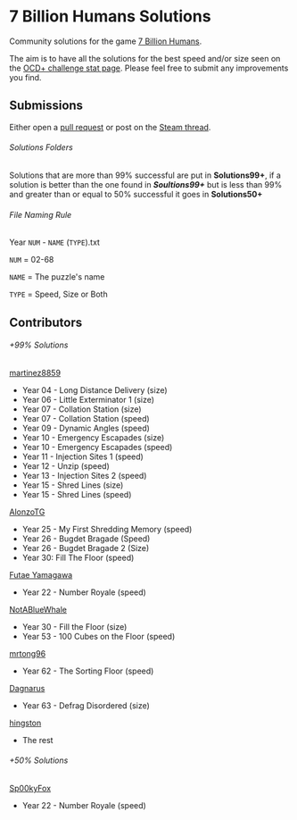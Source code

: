 # 7 Billion Humans Solutions

Community solutions for the game [7 Billion Humans](https://store.steampowered.com/app/792100/7_Billion_Humans/).

The aim is to have all the solutions for the best speed and/or size seen on the [OCD+ challenge stat page](https://tomorrowcorporation.com/7billionhumansStats/). Please feel free to submit any improvements you find.

## Submissions

Either open a [pull request](https://help.github.com/articles/about-pull-requests/) or post on the [Steam thread](https://steamcommunity.com/app/792100/discussions/0/1739968490573286109/).

###### Solutions Folders

Solutions that are more than 99% successful are put in **Solutions99+**, if a solution is better than the one found in ***Soultions99+*** but is less than 99% and greater than or equal to 50% successful it goes in **Solutions50+**

###### File Naming Rule

Year `NUM` - `NAME` (`TYPE`).txt

`NUM` = 02-68

`NAME` = The puzzle's name

`TYPE` = Speed, Size or Both

## Contributors

###### +99% Solutions

[martinez8859](https://github.com/martinez8859)
* Year 04 - Long Distance Delivery (size)
* Year 06 - Little Exterminator 1 (size)
* Year 07 - Collation Station (size)
* Year 07 - Collation Station (speed)
* Year 09 - Dynamic Angles (speed)
* Year 10 - Emergency Escapades (size)
* Year 10 - Emergency Escapades (speed)
* Year 11 - Injection Sites 1 (speed)
* Year 12 - Unzip (speed)
* Year 13 - Injection Sites 2 (speed)
* Year 15 - Shred Lines (size)
* Year 15 - Shred Lines (speed)

[AlonzoTG](https://github.com/AlonzoTG)
* Year 25 - My First Shredding Memory (speed)
* Year 26 - Bugdet Bragade (Speed)
* Year 26 - Bugdet Bragade 2 (Size)
* Year 30: Fill The Floor (speed)

[Futae Yamagawa](https://steamcommunity.com/profiles/76561197964795302)
* Year 22 - Number Royale (speed)

[NotABlueWhale](https://github.com/NotABlueWhale)
* Year 30 - Fill the Floor (size)
* Year 53 - 100 Cubes on the Floor (speed)

[mrtong96](https://steamcommunity.com/profiles/76561198191650798)
* Year 62 - The Sorting Floor (speed)

[Dagnarus](https://steamcommunity.com/id/dagnarus)
* Year 63 - Defrag Disordered (size)

[hingston](https://github.com/hingston/)
* The rest

###### +50% Solutions

[Sp00kyFox](https://steamcommunity.com/id/Sp00kyFox)
* Year 22 - Number Royale (speed)
